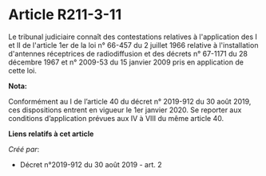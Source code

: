 # Article R211-3-11

Le tribunal judiciaire connaît des contestations relatives à l'application des I et II de l'article 1er de la loi n° 66-457
du 2 juillet 1966 relative à l'installation d'antennes réceptrices de radiodiffusion et des décrets n° 67-1171 du 28 décembre
1967 et n° 2009-53 du 15 janvier 2009 pris en application de cette loi.

**Nota:**

Conformément au I de l’article 40 du décret n° 2019-912 du 30 août 2019, ces dispositions entrent en vigueur le 1er janvier
2020. Se reporter aux conditions d’application prévues aux IV à VIII du même article 40.

**Liens relatifs à cet article**

_Créé par_:

  - Décret n°2019-912 du 30 août 2019 - art. 2
